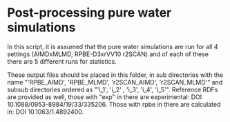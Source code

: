 # Post-processing pure water simulations

In this script, it is assumed that the pure water simulations are run for all 4 settings (AIMDxMLMD, RPBE-D3xrVV10 r2SCAN) and of each of these there are 5 different runs for statistics.

These output files should be placed in this folder, in sub directories with the name "'RPBE_AIMD', 'RPBE_MLMD', 'r2SCAN_AIMD', 'r2SCAN_MLMD'" and subsub directories ordered as "'i_1', 'i_2' , 'i_3', 'i_4', 'i_5'".
Reference RDFs are provided as well, those with "exp" in there are experimental: DOI 10.1088/0953-8984/19/33/335206. Those with rpbe in there are calculated in: DOI 10.1063/1.4892400.